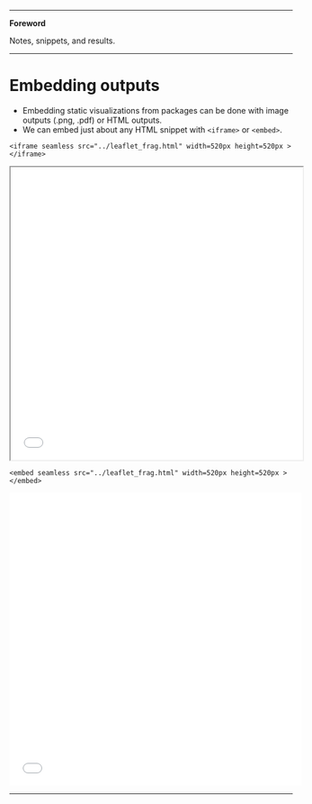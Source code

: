 <!--
---

[TOC]
-->
---

**Foreword**

Notes, snippets, and results.

---

# Embedding outputs

- Embedding static visualizations from packages can be done with image outputs (.png, .pdf) or HTML outputs.
- We can embed just about any HTML snippet with `<iframe>` or `<embed>`. 

```
<iframe seamless src="../leaflet_frag.html" width=520px height=520px ></iframe>
```

<iframe seamless src="../leaflet_frag.html" width=520px height=520px ></iframe>

```
<embed seamless src="../leaflet_frag.html" width=520px height=520px ></embed>
```

<embed seamless src="../leaflet_frag.html" width=520px height=520px ></embed>

---
